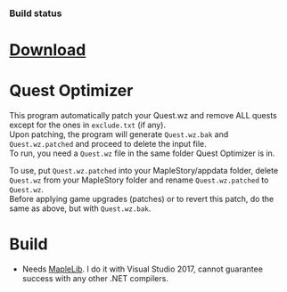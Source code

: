 ### Build status
# [Download](https://github.com/shavitush/quest_optimizer/releases/latest)

# Quest Optimizer
This program automatically patch your Quest.wz and remove ALL quests except for the ones in `exclude.txt` (if any).  
Upon patching, the program will generate `Quest.wz.bak` and `Quest.wz.patched` and proceed to delete the input file.  
To run, you need a `Quest.wz` file in the same folder Quest Optimizer is in.

To use, put `Quest.wz.patched` into your MapleStory/appdata folder, delete `Quest.wz` from your MapleStory folder and rename `Quest.wz.patched` to `Quest.wz`.  
Before applying game upgrades (patches) or to revert this patch, do the same as above, but with `Quest.wz.bak`.

# Build
- Needs [MapleLib](https://github.com/haha01haha01/MapleLib). I do it with Visual Studio 2017, cannot guarantee success with any other .NET compilers.
